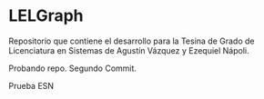 # LELGraph
Repositorio que contiene el desarrollo para la Tesina de Grado de Licenciatura en Sistemas de Agustín Vázquez y Ezequiel Nápoli.

Probando repo. Segundo Commit.

Prueba ESN